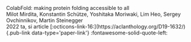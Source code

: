 <publication>
<pub-title>ColabFold: making protein folding accessible to all</pub-title><br/>
<pub-authors>Milot Mirdita, Konstantin Schütze, Yoshitaka Moriwaki, Lim Heo, Sergey Ovchinnikov, Martin Steinegger </pub-authors><br/>
<pub-year>2022</pub-year> 
<lang>ta, si</lang> 
<entry-type>article</entry-type> 
[:octicons-link-16:](https://aclanthology.org/D19-1632/){.pub-link data-type='paper-link'}
<bibtex-copy  title='Copy to clipboard' data-clipboard-text='@article{Mirdita2022-ms,
  title    ={ColabFold: making protein folding accessible to all},
  author   ={Mirdita, Milot and Sch{\"u}tze, Konstantin and Moriwaki,
              Yoshitaka and Heo, Lim and Ovchinnikov, Sergey and Steinegger,
              Martin},
  journal  ={Nature Methods},
  volume   =  19,
  number   =  6,
  pages    ={679--682},
  month    =  jun,
  year     =  2022}'>:fontawesome-solid-quote-left:</bibtex-copy>
</publication>